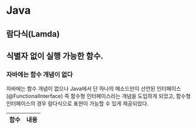 # Java
## 람다식(Lamda)
식별자 없이 실행 가능한 함수.
---
### 자바에는 함수 개념이 없다
자바에는 함수 개념이 없으나 Java에서 단 하나의 메소드만이 선언된 인터페이스(@FunctionalInterface)
즉 함수형 인터페이스라는 개념을 도입하게 되었고, 함수형 인터페이스의 경우 람다식으로 표현이 가능할 수 있게 제공되었다.

함수 | 내용
--- | :---

